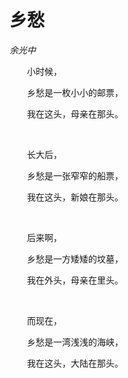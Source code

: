 # 乡愁

*余光中*

　　小时候，

　　乡愁是一枚小小的邮票，

　　我在这头，母亲在那头。

<br />

　　长大后，

　　乡愁是一张窄窄的船票，

　　我在这头，新娘在那头。

<br />

　　后来啊，

　　乡愁是一方矮矮的坟墓，

　　我在外头，母亲在里头。

<br />

　　而现在，

　　乡愁是一湾浅浅的海峡，

　　我在这头，大陆在那头。